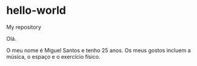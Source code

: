 # hello-world
My repository

Olá.

O meu nome é Miguel Santos e tenho 25 anos. Os meus gostos incluem a música, o espaço e o exercício físico.
